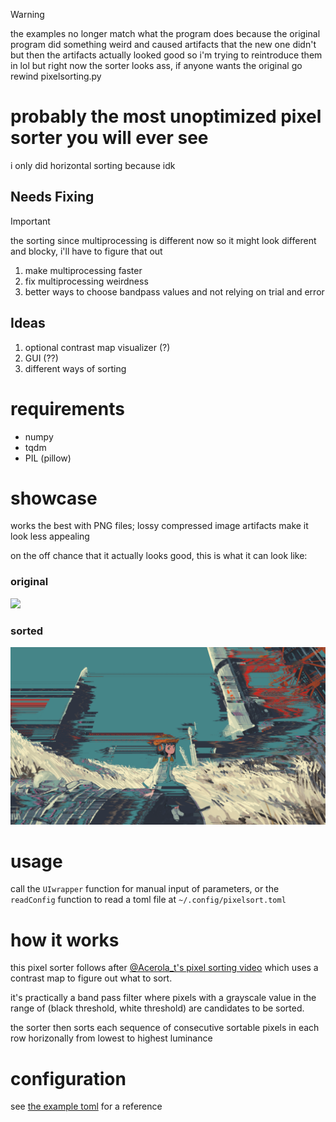 > [!WARNING]
> the examples no longer match what the program does because the original program did something weird and caused artifacts that the new one didn't but then the artifacts actually looked good so i'm trying to reintroduce them in lol but right now the sorter looks ass, if anyone wants the original go rewind pixelsorting.py

# probably the most unoptimized pixel sorter you will ever see
i only did horizontal sorting because idk

## Needs Fixing
> [!IMPORTANT]
> the sorting since multiprocessing is different now so it might look different and blocky, i'll have to figure that out
1. make multiprocessing faster
2. fix multiprocessing weirdness
4. better ways to choose bandpass values and not relying on trial and error

## Ideas
1. optional contrast map visualizer (?)
2. GUI (??)
3. different ways of sorting

# requirements
 - numpy
 - tqdm
 - PIL (pillow)

# showcase
works the best with PNG files; lossy compressed image artifacts make it look less appealing 

on the off chance that it actually looks good, this is what it can look like:

### original
![](https://github.com/oaroki-git/worst-pixel-sorter/blob/main/anime_girl_plus_rockets.png)

### sorted
![](https://github.com/oaroki-git/worst-pixel-sorter/blob/main/rockets_sorted.png)

# usage
call the `UIwrapper` function for manual input of parameters, or the `readConfig` function to read a toml file at `~/.config/pixelsort.toml`

# how it works
this pixel sorter follows after [@Acerola_t's pixel sorting video](https://youtu.be/HMmmBDRy-jE?si=xwhLxhm4TeBg9YvG) which uses a contrast map to figure out what to sort.

it's practically a band pass filter where pixels with a grayscale value in the range of (black threshold, white threshold) are candidates to be sorted.

the sorter then sorts each sequence of consecutive sortable pixels in each row horizonally from lowest to highest luminance

# configuration
see [the example toml](https://github.com/oaroki-git/worst-pixel-sorter/blob/main/pixelsort.toml) for a reference
